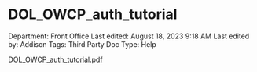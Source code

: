 # DOL_OWCP_auth_tutorial

Department: Front Office
Last edited: August 18, 2023 9:18 AM
Last edited by: Addison
Tags: Third Party Doc
Type: Help

[DOL_OWCP_auth_tutorial.pdf](DOL_OWCP_auth_tutorial%20c32e5aca2aba49f2ac4f61eb77255f4c/DOL_OWCP_auth_tutorial.pdf)